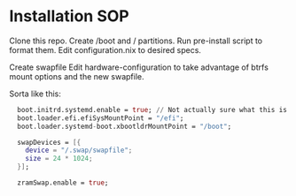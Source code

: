 # Installation SOP

Clone this repo.
Create /boot and / partitions.
Run pre-install script to format them.
Edit configuration.nix to desired specs.

Create swapfile
Edit hardware-configuration to take advantage of btrfs mount options and the new swapfile.

Sorta like this:

```nix
  boot.initrd.systemd.enable = true; // Not actually sure what this is for?
  boot.loader.efi.efiSysMountPoint = "/efi";
  boot.loader.systemd-boot.xbootldrMountPoint = "/boot";

  swapDevices = [{
    device = "/.swap/swapfile";
    size = 24 * 1024;
  }];

  zramSwap.enable = true;
```

